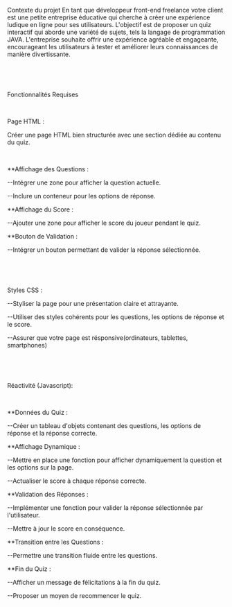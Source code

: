 
Contexte du projet
En tant que développeur front-end freelance votre client est une petite entreprise éducative qui cherche à créer une expérience ludique en ligne pour ses utilisateurs. L'objectif est de proposer un quiz interactif qui aborde une variété de sujets, tels la langage de programmation JAVA. L'entreprise souhaite offrir une expérience agréable et engageante, encourageant les utilisateurs à tester et améliorer leurs connaissances de manière divertissante.

​

​

Fonctionnalités Requises

​

Page HTML :

Créer une page HTML bien structurée avec une section dédiée au contenu du quiz.

​

**Affichage des Questions :

--Intégrer une zone pour afficher la question actuelle.

--Inclure un conteneur pour les options de réponse.

**Affichage du Score :

--Ajouter une zone pour afficher le score du joueur pendant le quiz.

**Bouton de Validation :

--Intégrer un bouton permettant de valider la réponse sélectionnée.

​

​

Styles CSS :

--Styliser la page pour une présentation claire et attrayante.

--Utiliser des styles cohérents pour les questions, les options de réponse et le score.

--Assurer que votre page est résponsive(ordinateurs, tablettes, smartphones)

​

​

Réactivité (Javascript):

​

**Données du Quiz :

--Créer un tableau d'objets contenant des questions, les options de réponse et la réponse correcte.

**Affichage Dynamique :

--Mettre en place une fonction pour afficher dynamiquement la question et les options sur la page.

--Actualiser le score à chaque réponse correcte.

**Validation des Réponses :

--Implémenter une fonction pour valider la réponse sélectionnée par l'utilisateur.

--Mettre à jour le score en conséquence.

**Transition entre les Questions :

--Permettre une transition fluide entre les questions.

**Fin du Quiz :

--Afficher un message de félicitations à la fin du quiz.

--Proposer un moyen de recommencer le quiz.




​ 
